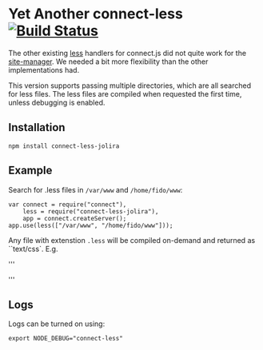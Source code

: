 Yet Another connect-less [![Build Status](https://secure.travis-ci.org/jolira/connect-less-jolira.png?branch=master)](http://travis-ci.org/jolira/connect-less-jolira)
========================================================================================================================

The other existing [less](lesscss.org) handlers for connect.js did not quite work for the
[site-manager](https://github.com/jolira/site-manager). We needed a bit more flexibility than
the other implementations had.

This version supports passing multiple directories, which are all searched for less files. The
less files are compiled when requested the first time, unless debugging is enabled.

## Installation

```
npm install connect-less-jolira
```


## Example

Search for .less files in ``/var/www`` and ``/home/fido/www``:

```
var connect = require("connect"),
    less = require("connect-less-jolira"),
    app = connect.createServer();
app.use(less(["/var/www", "/home/fido/www"]));
```

Any file with extenstion ``.less`` will be compiled on-demand and returned as ``text/css`. E.g.

'''
<link rel="stylesheet" href="twitterbootstrap/less/bootstrap.less">
<link rel="stylesheet" href="twitterbootstrap/less/responsive.less">
'''


## Logs

Logs can be turned on using:

```
export NODE_DEBUG="connect-less"
```
